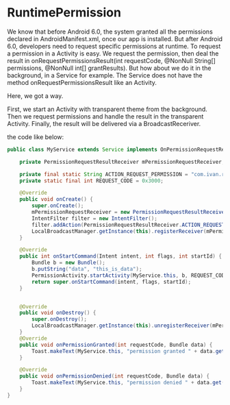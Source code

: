 # RuntimePermission
We know that before Android 6.0, the system granted all the permissions declared in AndroidManifest.xml, once our app is installed. 
But after Android 6.0, developers need to request specific permissions at runtime. To request a permission in a Activity is easy. We
request the permission, then deal the result in onRequestPermissionsResult(int requestCode, @NonNull String[] permissions, @NonNull int[] grantResults).
But how about we do it in the background, in a Service for example. The Service does not have the method onRequestPermissionsResult like an Activity. 

Here, we got a way.

First, we start an Activity with transparent theme from the background. 
Then we request permissions and handle the result in the transparent Activity. 
Finally, the result will be delivered via a BroadcastReceriver.

the code like below:
```java
public class MyService extends Service implements OnPermissionRequestResult {

    private PermissionRequestResultReceiver mPermissionRequestReceiver;

    private final static String ACTION_REQUEST_PERMISSION = "com.ivan.runtimepermission.intent.action.ACTION_REQUEST_PERMISSION";
    private static final int REQUEST_CODE = 0x3000;

    @Override
    public void onCreate() {
        super.onCreate();
        mPermissionRequestReceiver = new PermissionRequestResultReceiver(this);
        IntentFilter filter = new IntentFilter();
        filter.addAction(PermissionRequestResultReceiver.ACTION_REQUEST_PERMISSION_RESULT);
        LocalBroadcastManager.getInstance(this).registerReceiver(mPermissionRequestReceiver, filter);
    }

    @Override
    public int onStartCommand(Intent intent, int flags, int startId) {
        Bundle b = new Bundle();
        b.putString("data", "this_is_data");
        PermissionActivity.startActivity(MyService.this, b, REQUEST_CODE, Manifest.permission.WRITE_EXTERNAL_STORAGE);
        return super.onStartCommand(intent, flags, startId);
    }


    @Override
    public void onDestroy() {
        super.onDestroy();
        LocalBroadcastManager.getInstance(this).unregisterReceiver(mPermissionRequestReceiver);
    }
    @Override
    public void onPermissionGranted(int requestCode, Bundle data) {
        Toast.makeText(MyService.this, "permission granted " + data.get("data"), Toast.LENGTH_SHORT).show();
    }

    @Override
    public void onPermissionDenied(int requestCode, Bundle data) {
        Toast.makeText(MyService.this, "permission denied " + data.get("data"), Toast.LENGTH_SHORT).show();
    }
}
```
